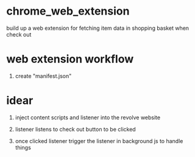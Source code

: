 # chrome_web_extension
build up a web extension for fetching item data in shopping basket when check out


# web extension workflow

1. create "manifest.json"

# idear

1. inject content scripts and listener into the revolve website

2. listener listens to check out button to be clicked

3. once clicked listener trigger the listener in background js to handle things


